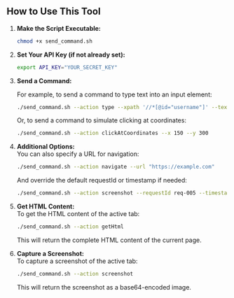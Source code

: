 ## How to Use This Tool

1. **Make the Script Executable:**

   ```bash
   chmod +x send_command.sh
   ```

2. **Set Your API Key (if not already set):**

   ```bash
   export API_KEY="YOUR_SECRET_KEY"
   ```

3. **Send a Command:**

   For example, to send a command to type text into an input element:

   ```bash
   ./send_command.sh --action type --xpath '//*[@id="username"]' --text "myUserName"
   ```

   Or, to send a command to simulate clicking at coordinates:

   ```bash
   ./send_command.sh --action clickAtCoordinates --x 150 --y 300
   ```

4. **Additional Options:**  
   You can also specify a URL for navigation:

   ```bash
   ./send_command.sh --action navigate --url "https://example.com"
   ```

   And override the default requestId or timestamp if needed:

   ```bash
   ./send_command.sh --action screenshot --requestId req-005 --timestamp "2025-02-02T12:20:00Z"
   ```

5. **Get HTML Content:**  
   To get the HTML content of the active tab:

   ```bash
   ./send_command.sh --action getHtml
   ```

   This will return the complete HTML content of the current page.

6. **Capture a Screenshot:**  
   To capture a screenshot of the active tab:

   ```bash
   ./send_command.sh --action screenshot
   ```

   This will return the screenshot as a base64-encoded image.
